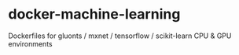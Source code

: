 # docker-machine-learning

Dockerfiles for gluonts / mxnet / tensorflow / scikit-learn CPU & GPU environments
